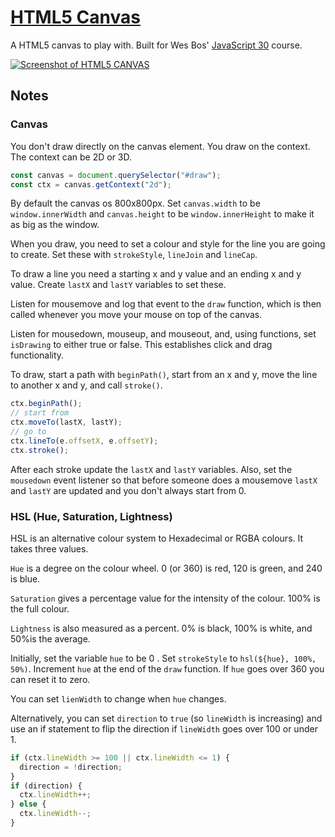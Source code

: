 # [HTML5 Canvas](https://gk-hynes.github.io/html5-canvas/)

A HTML5 canvas to play with. Built for Wes Bos'
[JavaScript 30](https://javascript30.com/) course.

[![Screenshot of HTML5 CANVAS](https://screenshots.firefoxusercontent.com/images/948ea796-e715-41df-88df-c8294dbe3ed8.png)](https://gk-hynes.github.io/html5-canvas/)

## Notes

### Canvas

You don't draw directly on the canvas element. You draw on the context. The context can be 2D or 3D.

```js
const canvas = document.querySelector("#draw");
const ctx = canvas.getContext("2d");
```

By default the canvas os 800x800px. Set `canvas.width` to be `window.innerWidth` and `canvas.height` to be `window.innerHeight` to make it as big as the window.

When you draw, you need to set a colour and style for the line you are going to create. Set these with `strokeStyle`, `lineJoin` and `lineCap`.

To draw a line you need a starting x and y value and an ending x and y value. Create `lastX` and `lastY` variables to set these.

Listen for mousemove and log that event to the `draw` function, which is then called whenever you move your mouse on top of the canvas.

Listen for mousedown, mouseup, and mouseout, and, using functions, set `isDrawing` to either true or false. This establishes click and drag functionality.

To draw, start a path with `beginPath()`, start from an x and y, move the line to another x and y, and call `stroke()`.

```js
ctx.beginPath();
// start from
ctx.moveTo(lastX, lastY);
// go to
ctx.lineTo(e.offsetX, e.offsetY);
ctx.stroke();
```

After each stroke update the `lastX` and `lastY` variables. Also, set the `mousedown` event listener so that before someone does a mousemove `lastX` and `lastY` are updated and you don't always start from 0.

### HSL (Hue, Saturation, Lightness)

HSL is an alternative colour system to Hexadecimal or RGBA colours. It takes three values.

`Hue` is a degree on the colour wheel. 0 (or 360) is red, 120 is green, and 240 is blue.

`Saturation` gives a percentage value for the intensity of the colour. 100% is the full colour.

`Lightness` is also measured as a percent. 0% is black, 100% is white, and 50%is the average.

Initially, set the variable `hue` to be 0 .
Set `strokeStyle` to `hsl(${hue}, 100%, 50%)`.
Increment `hue` at the end of the `draw` function.
If `hue` goes over 360 you can reset it to zero.

You can set `lienWidth` to change when `hue` changes.

Alternatively, you can set `direction` to `true` (so `lineWidth` is increasing) and use an if statement to flip the direction if `lineWidth` goes over 100 or under 1.

```js
if (ctx.lineWidth >= 100 || ctx.lineWidth <= 1) {
  direction = !direction;
}
if (direction) {
  ctx.lineWidth++;
} else {
  ctx.lineWidth--;
}
```
